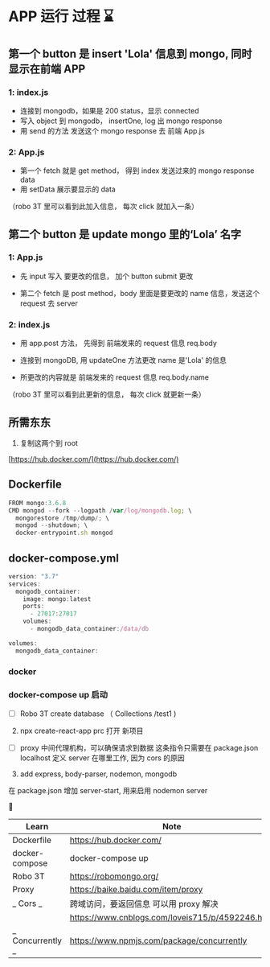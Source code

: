# APP 运行 过程 ⌛️

## 第一个 button 是 insert 'Lola' 信息到 mongo, 同时 显示在前端 APP

### 1: index.js

- 连接到 mongodb，如果是 200 status，显示 connected
- 写入 object 到 mongodb， insertOne, log 出 mongo response
- 用 send 的方法 发送这个 mongo response 去 前端 App.js

### 2: App.js

- 第一个 fetch 就是 get method， 得到 index 发送过来的 mongo response data
- 用 setData 展示要显示的 data

（robo 3T 里可以看到此加入信息， 每次 click 就加入一条）

## 第二个 button 是 update mongo 里的‘Lola’ 名字

### 1: App.js

- 先 input 写入 要更改的信息， 加个 button submit 更改

- 第二个 fetch 是 post method，body 里面是要更改的 name 信息，发送这个 request 去 server

### 2: index.js

- 用 app.post 方法， 先得到 前端发来的 request 信息 req.body

- 连接到 mongoDB, 用 updateOne 方法更改 name 是'Lola' 的信息

- 所更改的内容就是 前端发来的 request 信息 req.body.name

（robo 3T 里可以看到此更新的信息， 每次 click 就更新一条）

## 所需东东

1. 复制这两个到 root

[https://hub.docker.com/](https://hub.docker.com/)

## Dockerfile

```jsx
FROM mongo:3.6.8
CMD mongod --fork --logpath /var/log/mongodb.log; \
  mongorestore /tmp/dump/; \
  mongod --shutdown; \
  docker-entrypoint.sh mongod
```

## docker-compose.yml

```jsx
version: "3.7"
services:
  mongodb_container:
    image: mongo:latest
    ports:
      - 27017:27017
    volumes:
      - mongodb_data_container:/data/db

volumes:
  mongodb_data_container:
```

### docker

### docker-compose up 启动

- [ ] Robo 3T create database （ Collections /test1 )

2. npx create-react-app prc 打开 新项目

- [ ] proxy 中间代理机构，可以确保请求到数据 这条指令只需要在 package.json localhost 定义 server 在哪里工作, 因为 cors 的原因

3. add express, body-parser, nodemon, mongodb

在 package.json 增加 server-start, 用来启用 nodemon server

📸

| Learn            | Note                                             |
| ---------------- | ------------------------------------------------ |
| Dockerfile       | https://hub.docker.com/                          |
| docker-compose   | docker-compose up                                |
| Robo 3T          | https://robomongo.org/                           |
| Proxy            | https://baike.baidu.com/item/proxy               |
| _ Cors _         | 跨域访问，要返回信息 可以用 proxy 解决           |
|                  | https://www.cnblogs.com/loveis715/p/4592246.html |
| _ Concurrently _ | https://www.npmjs.com/package/concurrently       |

